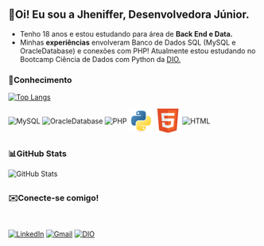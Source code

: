 ## 🤍Oi! Eu sou a Jheniffer, Desenvolvedora Júnior.
- Tenho 18 anos e estou estudando para área de **Back End e Data.**
- Minhas **experiências** envolveram Banco de Dados SQL (MySQL e OracleDatabase) e conexões com PHP! Atualmente estou estudando no Bootcamp Ciência de Dados com Python da [DIO.](https://www.dio.me)

### 📖Conhecimento
[![Top Langs](https://github-readme-jhenioliver-stats.vercel.app/api/top-langs/?username=jhenioliver&count_private=true&hide=hack&hide=css&bg_color=000&border_color=FFF&title_color=9f4bff&text_color=FFF&layout=donut)](https://github.com/anuraghazra/github-readme-stats)

<div style="display: inline_block">
  <img align="center" alt="MySQL" height="50" width="50" src="https://cdn.jsdelivr.net/gh/devicons/devicon/icons/mysql/mysql-original.svg">
  <img align="center" alt="OracleDatabase" height="50" width="50" src="https://cdn.jsdelivr.net/gh/devicons/devicon/icons/oracle/oracle-original.svg">
  <img align="center" alt="PHP" height="50" width="50" src="https://cdn.jsdelivr.net/gh/devicons/devicon/icons/php/php-plain.svg">
  <img align="center" alt="Python" height="50" width="50" src="https://raw.githubusercontent.com/devicons/devicon/master/icons/python/python-original.svg">
  <img align="center" alt="HTML" height="50" width="50" src="https://raw.githubusercontent.com/devicons/devicon/master/icons/html5/html5-original.svg">
  <img align="center" alt="HTML" height="50" width="50" src="https://cdn.jsdelivr.net/gh/devicons/devicon/icons/git/git-original.svg">
</div>

##

### 📊GitHub Stats
![GitHub Stats](https://github-readme-jhenioliver-stats.vercel.app/api?username=jhenioliver&count_private=true&hide_title=true&show_icons=true&hide=stars&rank_icon=github&include_all_commits=true&theme=midnight-purple)

##

### ✉️Conecte-se comigo!
<br>

[![LinkedIn](https://img.shields.io/badge/LinkedIn-000?style=for-the-badge&logo=linkedin&logoColor=9f4bff)](https://www.linkedin.com/in/jheniffer-de-oliveira-4b705128b/)
[![Gmail](https://img.shields.io/badge/Gmail-000?style=for-the-badge&logo=gmail&logoColor=9f4bff)](mailto:jhenifferoliveirafoschera@gmail.com)
[![DIO](https://img.shields.io/badge/DIO-000?style=for-the-badge&logo=DIO&logoColor=9f4bff)](https://web.dio.me/users/jhenifferoliveirafoschera)
